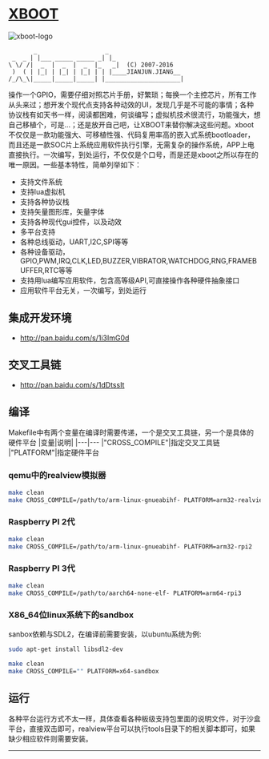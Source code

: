 # [XBOOT][xboot-homepage]
![xboot-logo]
```
       _                   _                     
 _  _ | |___ _____ _____ _| |_                   
\ \/ /|  _  |  _  |  _  |_   _|  (C) 2007-2016   
 )  ( | |_| | |_| | |_| | | |____JIANJUN.JIANG__ 
/_/\_\|_____|_____|_____| |_____________________|
```
操作一个GPIO，需要仔细对照芯片手册，好繁琐；每换一个主控芯片，所有工作从头来过；想开发个现代点支持各种动效的UI，发现几乎是不可能的事情；各种协议栈有如天书一样，阅读都困难，何谈编写；虚拟机技术很流行，功能强大，想自己移植个，可是...；还是放开自己吧，让XBOOT来替你解决这些问题。xboot不仅仅是一款功能强大、可移植性强、代码复用率高的嵌入式系统bootloader，而且还是一款SOC片上系统应用软件执行引擎，无需复杂的操作系统，APP上电直接执行。一次编写，到处运行，不仅仅是个口号，而是还是xboot之所以存在的唯一原因。一些基本特性，简单列举如下：
* 支持文件系统
* 支持lua虚拟机
* 支持各种协议栈
* 支持矢量图形库，矢量字体
* 支持各种现代gui控件，以及动效
* 多平台支持
* 各种总线驱动，UART,I2C,SPI等等
* 各种设备驱动，GPIO,PWM,IRQ,CLK,LED,BUZZER,VIBRATOR,WATCHDOG,RNG,FRAMEBUFFER,RTC等等
* 支持用lua编写应用软件，包含高等级API,可直接操作各种硬件抽象接口
* 应用软件平台无关，一次编写，到处运行

## 集成开发环境
* http://pan.baidu.com/s/1i3ImG0d

## 交叉工具链
* http://pan.baidu.com/s/1dDtssIt

## 编译
Makefile中有两个变量在编译时需要传递，一个是交叉工具链，另一个是具体的硬件平台
|变量|说明|
|---|---
|"CROSS_COMPILE"|指定交叉工具链
|"PLATFORM"|指定硬件平台

### qemu中的realview模拟器
```bash
make clean
make CROSS_COMPILE=/path/to/arm-linux-gnueabihf- PLATFORM=arm32-realview
```

### Raspberry PI 2代
```bash
make clean
make CROSS_COMPILE=/path/to/arm-linux-gnueabihf- PLATFORM=arm32-rpi2
```

### Raspberry PI 3代
```bash
make clean
make CROSS_COMPILE=/path/to/aarch64-none-elf- PLATFORM=arm64-rpi3
```

### X86_64位linux系统下的sandbox
sanbox依赖与SDL2，在编译前需要安装，以ubuntu系统为例:
```bash
sudo apt-get install libsdl2-dev
```
```bash
make clean
make CROSS_COMPILE="" PLATFORM=x64-sandbox
```

## 运行
各种平台运行方式不太一样，具体查看各种板级支持包里面的说明文件，对于沙盒平台，直接双击即可，realview平台可以执行tools目录下的相关脚本即可，如果缺少相应软件则需要安装。

--------------------
[xboot-homepage]:http://xboot.github.io "xboot's homepage"
[xboot-logo]:https://raw.githubusercontent.com/xboot/xboot/master/documents/logo/xboot-logo.png "xboot's logo"
